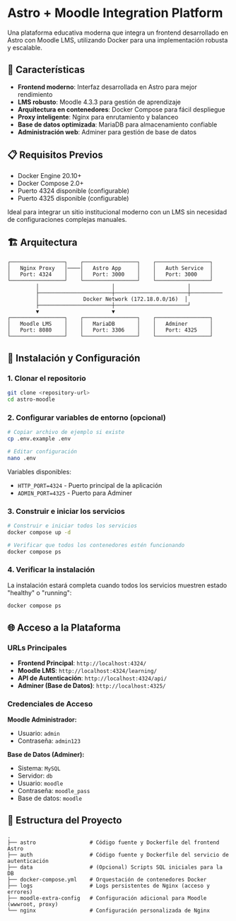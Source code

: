 # Astro + Moodle Integration Platform

Una plataforma educativa moderna que integra un frontend desarrollado en Astro con Moodle LMS, utilizando Docker para una implementación robusta y escalable.

## 🚀 Características

- **Frontend moderno**: Interfaz desarrollada en Astro para mejor rendimiento
- **LMS robusto**: Moodle 4.3.3 para gestión de aprendizaje
- **Arquitectura en contenedores**: Docker Compose para fácil despliegue
- **Proxy inteligente**: Nginx para enrutamiento y balanceo
- **Base de datos optimizada**: MariaDB para almacenamiento confiable
- **Administración web**: Adminer para gestión de base de datos

## 📋 Requisitos Previos

- Docker Engine 20.10+
- Docker Compose 2.0+
- Puerto 4324 disponible (configurable)
- Puerto 4325 disponible (configurable)

Ideal para integrar un sitio institucional moderno con un LMS sin necesidad de configuraciones complejas manuales.

## 🏗️ Arquitectura

```
┌─────────────────┐    ┌─────────────────┐    ┌─────────────────┐
│   Nginx Proxy   │────│   Astro App     │    │   Auth Service  │
│   Port: 4324    │    │   Port: 3000    │    │   Port: 3000    │
└─────────────────┘    └─────────────────┘    └─────────────────┘
         │                       │                       │
         ├───────────────────────┼───────────────────────┼──────────
         │              Docker Network (172.18.0.0/16)  │
         ├───────────────────────┼───────────────────────┘
         ▼                       ▼
┌─────────────────┐    ┌─────────────────┐    ┌─────────────────┐
│   Moodle LMS    │    │   MariaDB       │    │   Adminer       │
│   Port: 8080    │    │   Port: 3306    │    │   Port: 4325    │
└─────────────────┘    └─────────────────┘    └─────────────────┘
```

## 🚀 Instalación y Configuración

### 1. Clonar el repositorio

```bash
git clone <repository-url>
cd astro-moodle
```

### 2. Configurar variables de entorno (opcional)

```bash
# Copiar archivo de ejemplo si existe
cp .env.example .env

# Editar configuración
nano .env
```

Variables disponibles:
- `HTTP_PORT=4324` - Puerto principal de la aplicación
- `ADMIN_PORT=4325` - Puerto para Adminer

### 3. Construir e iniciar los servicios

```bash
# Construir e iniciar todos los servicios
docker compose up -d

# Verificar que todos los contenedores estén funcionando
docker compose ps
```

### 4. Verificar la instalación

La instalación estará completa cuando todos los servicios muestren estado "healthy" o "running":

```bash
docker compose ps
```

## 🌐 Acceso a la Plataforma

### URLs Principales

- **Frontend Principal**: `http://localhost:4324/`
- **Moodle LMS**: `http://localhost:4324/learning/`
- **API de Autenticación**: `http://localhost:4324/api/`
- **Adminer (Base de Datos)**: `http://localhost:4325/`

### Credenciales de Acceso

**Moodle Administrador:**
- Usuario: `admin`
- Contraseña: `admin123`

**Base de Datos (Adminer):**
- Sistema: `MySQL`
- Servidor: `db`
- Usuario: `moodle`
- Contraseña: `moodle_pass`
- Base de datos: `moodle`

## 📁 Estructura del Proyecto

```text
.
├── astro                 # Código fuente y Dockerfile del frontend Astro
├── auth                  # Código fuente y Dockerfile del servicio de autenticación
├── data                  # (Opcional) Scripts SQL iniciales para la DB
├── docker-compose.yml    # Orquestación de contenedores Docker
├── logs                  # Logs persistentes de Nginx (acceso y errores)
├── moodle-extra-config   # Configuración adicional para Moodle (wwwroot, proxy)
└── nginx                 # Configuración personalizada de Nginx
